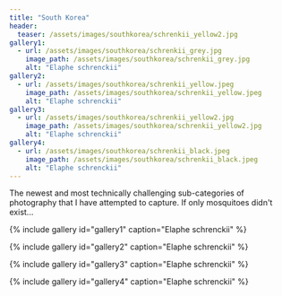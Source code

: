 ```yaml
---
title: "South Korea"
header:
  teaser: /assets/images/southkorea/schrenkii_yellow2.jpg
gallery1:
  - url: /assets/images/southkorea/schrenkii_grey.jpg
    image_path: /assets/images/southkorea/schrenkii_grey.jpg
    alt: "Elaphe schrenckii"
gallery2:
  - url: /assets/images/southkorea/schrenkii_yellow.jpeg
    image_path: /assets/images/southkorea/schrenkii_yellow.jpeg
    alt: "Elaphe schrenckii"
gallery3:
  - url: /assets/images/southkorea/schrenkii_yellow2.jpg
    image_path: /assets/images/southkorea/schrenkii_yellow2.jpg
    alt: "Elaphe schrenckii"
gallery4:
  - url: /assets/images/southkorea/schrenkii_black.jpeg
    image_path: /assets/images/southkorea/schrenkii_black.jpeg
    alt: "Elaphe schrenckii"
---
```


The newest and most technically challenging sub-categories of photography that I have attempted to capture. If only mosquitoes didn't exist...

{% include gallery id="gallery1" caption="Elaphe schrenckii" %}

{% include gallery id="gallery2" caption="Elaphe schrenckii" %}

{% include gallery id="gallery3" caption="Elaphe schrenckii" %}

{% include gallery id="gallery4" caption="Elaphe schrenckii" %}